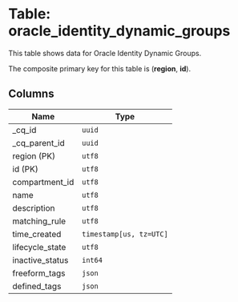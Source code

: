 # Table: oracle_identity_dynamic_groups

This table shows data for Oracle Identity Dynamic Groups.

The composite primary key for this table is (**region**, **id**).

## Columns

| Name          | Type          |
| ------------- | ------------- |
|_cq_id|`uuid`|
|_cq_parent_id|`uuid`|
|region (PK)|`utf8`|
|id (PK)|`utf8`|
|compartment_id|`utf8`|
|name|`utf8`|
|description|`utf8`|
|matching_rule|`utf8`|
|time_created|`timestamp[us, tz=UTC]`|
|lifecycle_state|`utf8`|
|inactive_status|`int64`|
|freeform_tags|`json`|
|defined_tags|`json`|